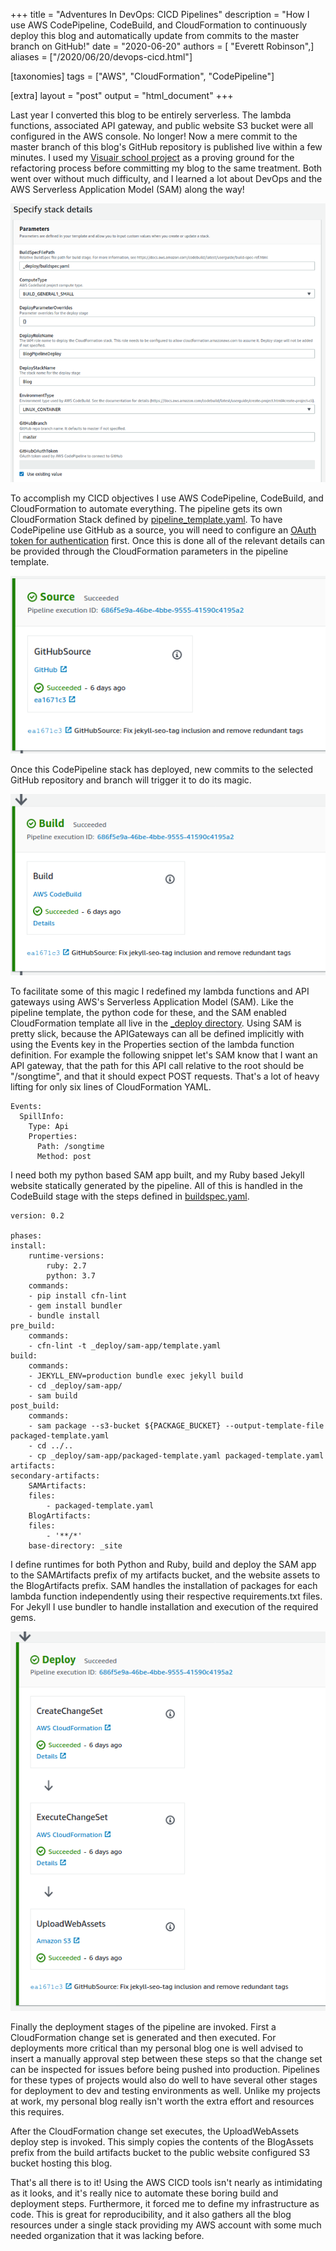 +++
title = "Adventures In DevOps: CICD Pipelines"
description = "How I use AWS CodePipeline, CodeBuild, and CloudFormation to continuously deploy this blog and automatically update from commits to the master branch on GitHub!"
date = "2020-06-20"
authors = [ "Everett Robinson",]
aliases = ["/2020/06/20/devops-cicd.html"]

[taxonomies]
tags = ["AWS", "CloudFormation", "CodePipeline"]

[extra]
layout = "post"
output = "html_document"
+++

Last year I converted this blog to be entirely serverless. The lambda functions, associated API gateway, and public website S3 bucket were all configured in the AWS console. No longer! Now a mere commit to the master branch of this blog's GitHub repository is published live within a few minutes. I used my [Visuair school project](https://github.com/evjrob/visuair) as a proving ground for the refactoring process before committing my blog to the same treatment. Both went over without much difficulty, and I learned a lot about DevOps and the AWS Serverless Application Model (SAM) along the way!

![CloudFormation - Pipeline Stack](/img/2020-06-20-cicd/CloudFormation-PipelineStack.png)

To accomplish my CICD objectives I use AWS CodePipeline, CodeBuild, and CloudFormation to automate everything. The pipeline gets its own CloudFormation Stack defined by [pipeline_template.yaml](https://github.com/evjrob/everettsprojects.com/blob/master/_deploy/pipeline_template.yaml). To have CodePipeline use GitHub as a source, you will need to configure an [OAuth token for authentication](https://docs.aws.amazon.com/codepipeline/latest/userguide/GitHub-authentication.html) first. Once this is done all of the relevant details can be provided through the CloudFormation parameters in the pipeline template. 

![CodePipeline - Source Stage](/img/2020-06-20-cicd/CodePipeline-Source.png)

Once this CodePipeline stack has deployed, new commits to the selected GitHub repository and branch will trigger it to do its magic.

![CodePipeline - Build Stage](/img/2020-06-20-cicd/CodePipeline-Build.png)

To facilitate some of this magic I redefined my lambda functions and API gateways using AWS's Serverless Application Model (SAM). Like the pipeline template, the python code for these, and the SAM enabled CloudFormation template all live in the [_deploy directory](https://github.com/evjrob/everettsprojects.com/tree/master/_deploy). Using SAM is pretty slick, because the APIGateways can all be defined implicitly with using the Events key in the Properties section of the lambda function definition. For example the following snippet let's SAM know that I want an API gateway, that the path for this API call relative to the root should be "/songtime", and that it should expect POST requests. That's a lot of heavy lifting for only six lines of CloudFormation YAML.


    Events:
      SpillInfo:
        Type: Api 
        Properties:
          Path: /songtime
          Method: post

I need both my python based SAM app built, and my Ruby based Jekyll website statically generated by the pipeline. All of this is handled in the CodeBuild stage with the steps defined in [buildspec.yaml](https://github.com/evjrob/everettsprojects.com/blob/master/_deploy/buildspec.yaml). 

    version: 0.2

    phases:
    install:
        runtime-versions:
            ruby: 2.7
            python: 3.7
        commands:
        - pip install cfn-lint
        - gem install bundler
        - bundle install
    pre_build:
        commands:
        - cfn-lint -t _deploy/sam-app/template.yaml
    build:
        commands:
        - JEKYLL_ENV=production bundle exec jekyll build
        - cd _deploy/sam-app/
        - sam build
    post_build:
        commands:
        - sam package --s3-bucket ${PACKAGE_BUCKET} --output-template-file packaged-template.yaml
        - cd ../..
        - cp _deploy/sam-app/packaged-template.yaml packaged-template.yaml
    artifacts:
    secondary-artifacts:
        SAMArtifacts:
        files:
            - packaged-template.yaml
        BlogArtifacts:
        files:
            - '**/*'
        base-directory: _site
    

I define runtimes for both Python and Ruby, build and deploy the SAM app to the SAMArtifacts prefix of my artifacts bucket, and the website assets to the BlogArtifacts prefix. SAM handles the installation of packages for each lambda function independently using their respective requirements.txt files. For Jekyll I use bundler to handle installation and execution of the required gems.

![CodePipeline - Deploy Stage](/img/2020-06-20-cicd/CodePipeline-Deploy.png)

Finally the deployment stages of the pipeline are invoked. First a CloudFormation change set is generated and then executed. For deployments more critical than my personal blog one is well advised to insert a manually approval step between these steps so that the change set can be inspected for issues before being pushed into production. Pipelines for these types of projects would also do well to have several other stages for deployment to dev and testing environments as well. Unlike my projects at work, my personal blog really isn't worth the extra effort and resources this requires.

After the CloudFormation change set executes, the UploadWebAssets deploy step is invoked. This simply copies the contents of the BlogAssets prefix from the build artifacts bucket to the public website configured S3 bucket hosting this blog. 

That's all there is to it! Using the AWS CICD tools isn't nearly as intimidating as it looks, and it's really nice to automate these boring build and deployment steps. Furthermore, it forced me to define my infrastructure as code. This is great for reproducibility, and it also gathers all the blog resources under a single stack providing my AWS account with some much needed organization that it was lacking before.